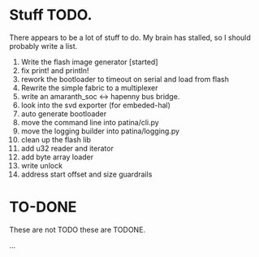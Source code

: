 # Stuff TODO.

There appears to be a lot of stuff to do. My brain has stalled,
so I should probably write a list.

1. Write the flash image generator [started]
2. fix print! and println!
3. rework the bootloader to timeout on serial and load from flash
4. Rewrite the simple fabric to a multiplexer
5. write an amaranth_soc <-> hapenny bus bridge.
6. look into the svd exporter (for embeded-hal)
7. auto generate bootloader
8. move the command line into patina/cli.py
9. move the logging builder into patina/logging.py
10. clean up the flash lib
   1.  add u32 reader and iterator
   2.  add byte array loader
   3.  write unlock
   4.  address start offset and size guardrails


# TO-DONE

These are not TODO these are TODONE.

...
